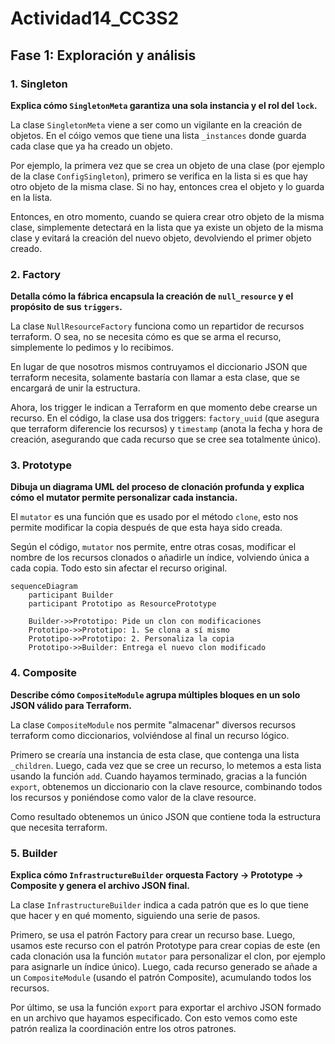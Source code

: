 # Actividad14_CC3S2

## Fase 1: Exploración y análisis

### 1. Singleton

**Explica cómo `SingletonMeta` garantiza una sola instancia y el rol del `lock`.**

La clase `SingletonMeta` viene a ser como un vigilante en la creación de objetos. En el cóigo vemos que tiene una lista `_instances` donde guarda cada clase que ya ha creado un objeto.

Por ejemplo, la primera vez que se crea un objeto de una clase (por ejemplo de la clase `ConfigSingleton`), primero se verifica en la lista si es que hay otro objeto de la misma clase. Si no hay, entonces crea el objeto y lo guarda en la lista.

Entonces, en otro momento, cuando se quiera crear otro objeto de la misma clase, simplemente detectará en la lista que ya existe un objeto de la misma clase y evitará la creación del nuevo objeto, devolviendo el primer objeto creado.

### 2. Factory

**Detalla cómo la fábrica encapsula la creación de `null_resource` y el propósito de sus `triggers`.**

La clase `NullResourceFactory` funciona como un repartidor de recursos terraform. O sea, no se necesita cómo es que se arma el recurso, simplemente lo pedimos y lo recibimos.

En lugar de que nosotros mismos contruyamos el diccionario JSON que terraform necesita, solamente bastaría con llamar a esta clase, que se encargará de unir la estructura.

Ahora, los trigger le indican a Terraform en que momento debe crearse un recurso. En el código, la clase usa dos triggers: `factory_uuid` (que asegura que terraform diferencie los recursos) y `timestamp` (anota la fecha y hora de creación, asegurando que cada recurso que se cree sea totalmente único).

### 3. Prototype

**Dibuja un diagrama UML del proceso de clonación profunda y explica cómo el mutator permite personalizar cada instancia.**

El `mutator` es una función que es usado por el método `clone`, esto nos permite modificar la copia después de que esta haya sido creada.

Según el código, `mutator` nos permite, entre otras cosas, modificar el nombre de los recursos clonados o añadirle un índice, volviendo única a cada copia. Todo esto sin afectar el recurso original.

```mermaid
sequenceDiagram
    participant Builder
    participant Prototipo as ResourcePrototype

    Builder->>Prototipo: Pide un clon con modificaciones
    Prototipo->>Prototipo: 1. Se clona a sí mismo
    Prototipo->>Prototipo: 2. Personaliza la copia
    Prototipo->>Builder: Entrega el nuevo clon modificado
```

### 4. Composite

**Describe cómo `CompositeModule` agrupa múltiples bloques en un solo JSON válido para Terraform.**

La clase `CompositeModule` nos permite "almacenar" diversos recursos terraform como diccionarios, volviéndose al final un recurso lógico.

Primero se crearía una instancia de esta clase, que contenga una lista `_children`. Luego, cada vez que se cree un recurso, lo metemos a esta lista usando la función `add`. Cuando hayamos terminado, gracias a la función `export`, obtenemos un diccionario con la clave resource, combinando todos los recursos y poniéndose como valor de la clave resource.

Como resultado obtenemos un único JSON que contiene toda la estructura que necesita terraform.

### 5. Builder

**Explica cómo `InfrastructureBuilder` orquesta Factory -> Prototype -> Composite y genera el archivo JSON final.**

La clase `InfrastructureBuilder` indica a cada patrón que es lo que tiene que hacer y en qué momento, siguiendo una serie de pasos.

Primero, se usa el patrón Factory para crear un recurso base. Luego, usamos este recurso con el patrón Prototype para crear copias de este (en cada clonación usa la función `mutator` para personalizar el clon, por ejemplo para asignarle un índice único). Luego, cada recurso generado se añade a un `CompositeModule` (usando el patrón Composite), acumulando todos los recursos.

Por último, se usa la función `export` para exportar el archivo JSON formado en un archivo que hayamos especificado. Con esto vemos como este patrón realiza la coordinación entre los otros patrones.